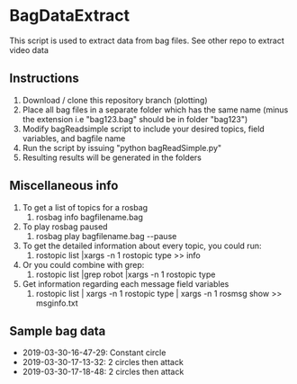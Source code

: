 # BagDataExtract
This script is used to extract data from bag files. See other repo to extract video data

## Instructions
1. Download / clone this repository branch (plotting)
1. Place all bag files in a separate folder which has the same name (minus the extension i.e "bag123.bag" should be in folder "bag123")
1. Modify bagReadsimple script to include your desired topics, field variables, and bagfile name
1. Run the script by issuing "python bagReadSimple.py"
1. Resulting results will be generated in the folders
## Miscellaneous info
1. To get a list of topics for a rosbag
	1. rosbag info bagfilename.bag
1. To play rosbag paused
	1. rosbag play bagfilename.bag --pause
1. To get the detailed information about every topic, you could run:
	1. rostopic list |xargs -n 1 rostopic type >> info
1. Or you could combine with grep:
	1. rostopic list |grep robot |xargs -n 1 rostopic type
1. Get information regarding each message field variables
	1. rostopic list | xargs -n 1 rostopic type | xargs -n 1 rosmsg show >> msginfo.txt

## Sample bag data
* 2019-03-30-16-47-29: Constant circle
* 2019-03-30-17-13-32: 2 circles then attack
* 2019-03-30-17-18-48: 2 circles then attack
